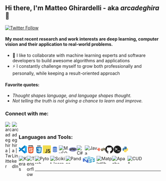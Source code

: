 ## Hi there, I'm Matteo Ghirardelli - aka *arcadeghira* 👋 

[![Twitter Follow](https://img.shields.io/twitter/follow/arcadeghira?color=1DA1F2&logo=twitter&style=for-the-badge)](https://twitter.com/intent/follow?original_referer=https%3A%2F%2Fgithub.com%2FcodeSTACKr&screen_name=arcadeghira)

#### My most recent research and work interests are deep learning, computer vision and their application to real-world problems. 

- 👯 I like to collaborate with machine learning experts and software developers to build awesome algorithms and applications
- ⚡ I constantly challenge myself to grow both professionally and personally, while keeping a result-oriented approach

#### Favorite quotes: 

- *Thought shapes language, and language shapes thought.*
- *Not telling the truth is not giving a chance to learn and improve.*

### Connect with me:

[<img align="left" alt="arcadeghira | Twitter" width="22px" src="https://cdn.jsdelivr.net/npm/simple-icons@v3/icons/twitter.svg" />][twitter]
[<img align="left" alt="arcadeghira | LinkedIn" width="22px" src="https://cdn.jsdelivr.net/npm/simple-icons@v3/icons/linkedin.svg" />][linkedin]

<br />

### Languages and Tools:

[<img align="left" alt="Visual Studio Code" width="26px" src="https://raw.githubusercontent.com/github/explore/80688e429a7d4ef2fca1e82350fe8e3517d3494d/topics/visual-studio-code/visual-studio-code.png" />][default]
[<img align="left" alt="HTML5" width="26px" src="https://raw.githubusercontent.com/github/explore/80688e429a7d4ef2fca1e82350fe8e3517d3494d/topics/html/html.png" />][default]
[<img align="left" alt="CSS3" width="26px" src="https://raw.githubusercontent.com/github/explore/80688e429a7d4ef2fca1e82350fe8e3517d3494d/topics/css/css.png" />][default]
[<img align="left" alt="JavaScript" width="26px" src="https://raw.githubusercontent.com/github/explore/80688e429a7d4ef2fca1e82350fe8e3517d3494d/topics/javascript/javascript.png" />][default]
[<img align="left" alt="SQL" width="26px" src="https://raw.githubusercontent.com/github/explore/80688e429a7d4ef2fca1e82350fe8e3517d3494d/topics/sql/sql.png" />][default]
[<img align="left" alt="MySQL" width="32px" height="25px" src="https://avatars.githubusercontent.com/u/2452804?s=200&v=4" />][default]
[<img align="left" alt="PHP" width="26px" src="https://raw.githubusercontent.com/github/explore/80688e429a7d4ef2fca1e82350fe8e3517d3494d/topics/php/php.png" />][default]
[<img align="left" alt="C#" width="26px" src="https://upload.wikimedia.org/wikipedia/commons/thumb/0/0d/C_Sharp_wordmark.svg/800px-C_Sharp_wordmark.svg.png" />][default]
[<img align="left" alt="Java" width="40px" height="30px" src="https://raw.githubusercontent.com/abranhe/programming-languages-logos/master/src/java/java.svg" />][default]
[<img align="left" alt="Git" width="26px" src="https://raw.githubusercontent.com/github/explore/80688e429a7d4ef2fca1e82350fe8e3517d3494d/topics/git/git.png" />][default]
[<img align="left" alt="GitHub" width="26px" src="https://raw.githubusercontent.com/github/explore/78df643247d429f6cc873026c0622819ad797942/topics/github/github.png" />][default]
[<img align="left" alt="Terminal" width="26px" src="https://raw.githubusercontent.com/github/explore/80688e429a7d4ef2fca1e82350fe8e3517d3494d/topics/terminal/terminal.png" />][default]
[<img align="left" alt="Python" width="26px" src="https://raw.githubusercontent.com/github/explore/80688e429a7d4ef2fca1e82350fe8e3517d3494d/topics/python/python.png" />][default]
<br />
<br />
[<img align="left" alt="Keras" width="26px" src="https://raw.githubusercontent.com/valohai/ml-logos/master/keras.svg" />][default]
[<img align="left" alt="Tensorflow" width="26px" src="https://raw.githubusercontent.com/valohai/ml-logos/master/tensorflow-tf.svg" />][default]
[<img align="left" alt="Pytorch" width="50px" height="25px" src="https://raw.githubusercontent.com/valohai/ml-logos/master/pytorch.svg" />][default]
[<img align="left" alt="Scikit-learn" width="50px" height="25px" src="https://raw.githubusercontent.com/valohai/ml-logos/master/scikit-learn.svg" />][default]
[<img align="left" alt="Pandas" width="50px" height="25px" src="https://raw.githubusercontent.com/valohai/ml-logos/master/pandas.svg" />][default]
[<img align="left" alt="Numpy" width="50px" height="25px" src="https://raw.githubusercontent.com/valohai/ml-logos/master/numpy.svg" />][default]
[<img align="left" alt="Matplotlib" width="50px" height="25px" src="https://raw.githubusercontent.com/valohai/ml-logos/master/matplotlib.svg" />][default]
[<img align="left" alt="Apache-Spark" width="50px" height="25px" src="https://raw.githubusercontent.com/valohai/ml-logos/master/spark.svg" />][default]
[<img align="left" alt="CUDA" width="50px" height="25px" src="https://raw.githubusercontent.com/valohai/ml-logos/master/cuda.svg" />][default]
<br />
<br />

---

[twitter]: https://twitter.com/arcadeghira
[linkedin]: https://www.linkedin.com/in/matteo-ghirardelli-983ba7171/
[default]: #
